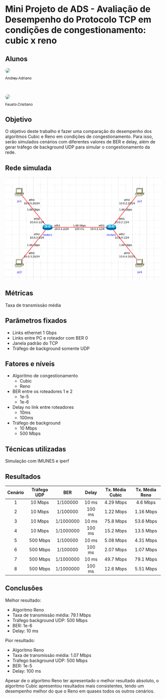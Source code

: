 # Mini Projeto de ADS - Avaliação de Desempenho do Protocolo TCP em condições de congestionamento: cubic x reno

## Alunos

<a href="https://github.com/andreyadriano">
    <img style="border-radius: 50%;" src="https://avatars.githubusercontent.com/u/55251806?v=4" width="100px;"/>
    <br>
    <sub>Andrey Adriano</sub>
</a>

&nbsp;

<a href="https://github.com/faustocristiano">
    <img style="border-radius: 50%;" src="https://avatars.githubusercontent.com/u/86061017?v=4" width="100px;"/>
    <br>
    <sub>Fausto Cristiano</sub>
</a>

## Objetivo

O objetivo deste trabalho é fazer uma comparação do desempenho dos algoritmos Cubic e Reno em condições de congestionamento. Para isso, serão simulados cenários com diferentes valores de BER e delay, além de gerar tráfego de background UDP para simular o congestionamento da rede.

## Rede simulada

![rede](./images/rede.png)

## Métricas

Taxa de transmissão média

## Parâmetros fixados

- Links ethernet 1 Gbps
- Links entre PC e roteador com BER 0
- Janela padrão do TCP
- Tráfego de background somente UDP

## Fatores e níveis

- Algoritmo de congestionamento
    - Cubic
    - Reno
- BER entre os roteadores 1 e 2
    - 1e-5
    - 1e-6
- Delay no link entre roteadores
    - 10ms
    - 100ms
- Tráfego de background
    - 10 Mbps
    - 500 Mbps

## Técnicas utilizadas

Simulação com IMUNES e iperf

## Resultados

| Cenário | Tráfego UDP | BER | Delay | Tx. Média Cubic | Tx. Média Reno |
| :---: | :---: | :---: | :---: | :---: | :---: |
| 1 | 10 Mbps | 1/100000 | 10 ms | 4.29 Mbps | 4.6 Mbps |
| 2 | 10 Mbps | 1/100000 | 100 ms | 1.22 Mbps | 1.16 Mbps |
| 3 | 10 Mbps | 1/1000000 | 10 ms | 75.8 Mbps | 53.6 Mbps |
| 4 | 10 Mbps | 1/1000000 | 100 ms | 15.2 Mbps | 13.5 Mbps |
| 5 | 500 Mbps | 1/100000 | 10 ms | 5.08 Mbps | 4.31 Mbps |
| 6 | 500 Mbps | 1/100000 | 100 ms | 2.07 Mbps | 1.07 Mbps |
| 7 | 500 Mbps | 1/1000000 | 10 ms | 49.7 Mbps | 79.1 Mbps |
| 8 | 500 Mbps | 1/1000000 | 100 ms | 12.6 Mbps | 5.51 Mbps |

## Conclusões

Melhor resultado:
  - Algoritmo Reno
  - Taxa de transmissão média: 79.1 Mbps
  - Tráfego background UDP: 500 Mbps
  - BER: 1e-6
  - Delay: 10 ms

Pior resultado:
  - Algoritmo Reno
  - Taxa de transmissão média: 1.07 Mbps
  - Tráfego background UDP: 500 Mbps
  - BER: 1e-5
  - Delay: 100 ms

Apesar de o algoritmo Reno ter apresentado o melhor resultado absoluto, o algoritmo Cubic apresentou resultados mais consistentes, tendo um desempenho melhor do que o Reno em quases todos os outros cenários.
